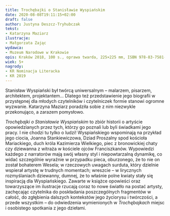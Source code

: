```yaml
---
title: Trochębajki o Stanisławie Wyspiańskim
date: 2020-08-08T19:11:15+02:00
draft: false
author: Justyna Deszcz-Tryhubczak
tekst:
- Katarzyna Maziarz 
ilustracje:
- Małgorzata Zając
wydawca:
- Muzeum Narodowe w Krakowie
opis: Kraków 2018, 100 s., oprawa twarda, 225×225 mm, ISBN 978-83-7581-298-5
wiek: 5+
nagrody:
- KR Nominacja Literacka
- KR 2019
---
```


Stanisław Wyspiański był twórcą uniwersalnym – malarzem, pisarzem, architektem, projektantem… Dlatego też przedstawienie jego biografii w przystępnej dla młodych czytelników i czytelniczek formie stanowi ogromne wyzwanie. Katarzyna Maziarz poradziła sobie z nim niezwykle przekonująco, a zarazem pomysłowo.

_Trochębajki o Stanisławie Wyspiańskim_ to zbiór historii o artyście opowiedzianych przez tych, którzy go poznali lub byli świadkami jego pracy. I nie chodzi tu tylko o ludzi! Wyspiańskiego wspominają na przykład jego ciocia, Joanna Stankiewiczowa, Dziad Proszalny spod kościoła Mariackiego, duch króla Kazimierza Wielkiego, piec z bronowickiej chaty czy dziewanna z witraża w kościele ojców Franciszkanów. Wypowiedzi każdego z narratorów mają swój własny styl i niepowtarzalną dynamikę, co widać szczególnie wyraźnie w przypadku pieca, oburzonego, że to nie on został bohaterem Wesela; w rzeczowych uwagach surduta, który dzielnie wspierał artystę w trudnych momentach; wreszcie – w lirycznych rozmyślaniach dziewanny, dumnej, że to właśnie polne kwiaty stały się inspiracją dla Wyspiańskiego. Zawarte w książce opowieści oraz towarzyszące im ilustracje rzucają coraz to nowe światło na postać artysty, zachęcając czytelnika do poskładania poszczególnych fragmentów w całość, do zgłębienia dalszych kontekstów jego życiorysu i twórczości, a przede wszystkim – do odwiedzenia wymienionych w _Trochębajkach_ miejsc i osobistego spotkania z jego dziełami. 
